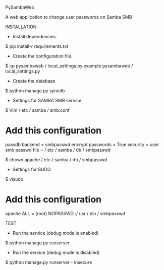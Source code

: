 PySambaWeb

A web application to change user passwords on Samba SMB

INSTALLATION

- Install dependencies.

$ pip install-r requirements.txt

- Create the configuration file.

$ cp pysambaweb / local_settings.py.example pysambaweb / local_settings.py

- Create the database

$ python manage.py syncdb

- Settings for SAMBA SMB service

$ Vim / etc / samba / smb.conf
# Add this configuration
passdb backend = smbpasswd
encrypt passwords = True
security = user
smb passwd file = / etc / samba / db / smbpasswd

$ chown apache / etc / samba / db / smbpasswd

- Settings for SUDO

$ visudo
# Add this configuration
apache ALL = (root) NOPASSWD :/ usr / bin / smbpasswd

TEST

- Run the service (dedug mode is enabled)

$ python manage.py runserver

- Run the service (dedug mode is disabled)

$ python manage.py runserver - insecure
